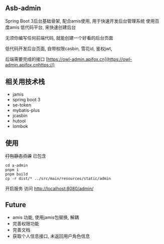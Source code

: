 ## Asb-admin

Spring Boot 3后台基础骨架, 配合amis使用, 用于快速开发后台管理系统
使用百度amis 低代码平台, 来快速创建后台

无须你编写任何前端代码, 就能创建一个好看的后台页面

低代码开发后台页面, 自带权限casbin, 雪花id, 鉴权jwt,

后端需要完成的接口 [https://owl-admin.apifox.cn](https://owl-admin.apifox.cnhttps://)

## 相关用技术栈

- jamis
- spring boot 3
- se-token
- mybatis-plus
- jcasbin
- hutool
- lombok

## 使用

~~打包静态资源~~ 已包含
```shell
cd a-admin
pnpm i
pnpm build
cp -r dist/* ../src/main/resources/static/admin
```

开启服务
访问 [http://localhost:8080/admin/](http://localhost:8080/admin/)



## Future

- amis 功能, 使用jamis包替换, 解耦
- 完善权限功能
- 完善文档
- 获取个人信息接口, 未返回用户角色信息

